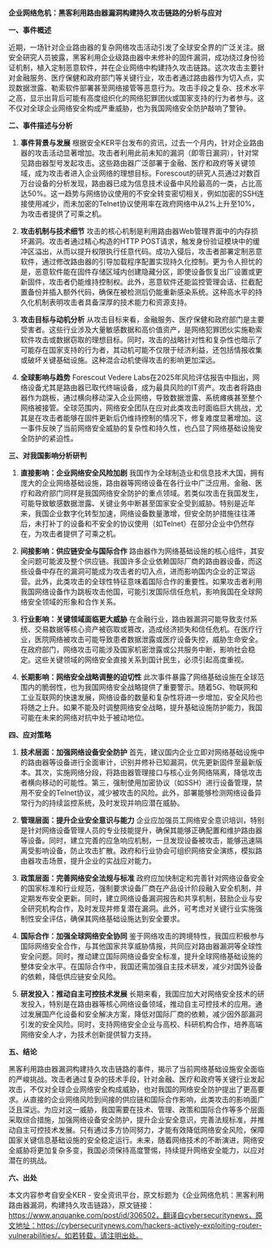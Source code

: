**企业网络危机：黑客利用路由器漏洞构建持久攻击链路的分析与应对**

**一、事件概述**

近期，一场针对企业路由器的复杂网络攻击活动引发了全球安全界的广泛关注。据安全研究人员披露，黑客利用企业级路由器中未修补的固件漏洞，成功绕过身份验证机制，植入定制恶意软件，并在企业网络中构建持久攻击链路。这次攻击主要针对金融服务、医疗保健和政府部门等关键行业，攻击者通过路由器作为切入点，实现数据泄露、勒索软件部署甚至网络接管等恶意行为。攻击手段之复杂、技术水平之高，显示出背后可能有高度组织化的网络犯罪团伙或国家支持的行为者参与。这不仅对全球企业网络安全构成严重威胁，也为我国网络安全防护敲响了警钟。

**二、事件描述与分析**

1. **事件背景与发展**
根据安全KER平台发布的资讯，过去一个月内，针对企业路由器的攻击活动显著增加。攻击者利用此前未知的漏洞（即零日漏洞），针对常见路由器型号发起攻击。这些路由器广泛部署于金融、医疗和政府等关键领域，成为攻击者进入企业网络的理想目标。Forescout的研究人员通过对数百万台设备的分析发现，路由器已成为信息技术设备中风险最高的一类，占比高达50%。这一趋势与网络协议使用的不安全转变密切相关，例如加密的SSH连接使用减少，而未加密的Telnet协议使用率在政府网络中从2%上升至10%，为攻击者提供了可乘之机。

2. **攻击机制与技术细节**
攻击的核心机制是利用路由器Web管理界面中的内存损坏漏洞。攻击者通过精心构造的HTTP POST请求，触发身份验证模块中的缓冲区溢出，从而以提升权限执行任意代码。成功入侵后，攻击者部署定制恶意软件，通过修改路由器的引导加载程序配置实现持久化控制。更为令人担忧的是，恶意软件能在固件存储区域内创建隐藏分区，即使设备恢复出厂设置或更新固件，攻击者仍能维持控制权。此外，恶意软件还能监控管理会话、拦截配置备份并插入额外代码，确保在被检测后仍能重新感染系统。这种高水平的持久化机制表明攻击者具备深厚的技术能力和资源支持。

3. **攻击目标与动机分析**
从攻击目标来看，金融服务、医疗保健和政府部门是主要受害者。这些行业涉及大量敏感数据和高价值资产，是网络犯罪团伙实施勒索软件攻击或数据窃取的理想目标。同时，攻击的战略针对性和复杂性也暗示了可能存在国家支持的行为者，其动机可能不仅限于经济利益，还包括情报收集或破坏关键基础设施。这种混合动机使得攻击的影响更加深远。

4. **全球影响与趋势**
Forescout Vedere Labs在2025年风险评估报告中指出，网络设备尤其是路由器已取代终端设备，成为最具风险的IT资产。攻击者将路由器作为跳板，通过横向移动深入企业网络，导致数据泄露、系统瘫痪甚至整个网络被接管。全球范围内，网络安全团队在应对此类攻击时面临巨大挑战，尤其是在攻击者能够在固件更新后仍维持控制的情况下，修复难度显著增加。这一事件反映了当前网络安全威胁的复杂性和持久性，也凸显了网络基础设施安全防护的紧迫性。

**三、对我国影响分析研判**

1. **直接影响：企业网络安全风险加剧**
我国作为全球制造业和信息技术大国，拥有庞大的企业网络基础设施，路由器等网络设备在各行业中广泛应用。金融、医疗和政府部门同样是我国网络安全防护的重点领域。若类似攻击在我国发生，可能导致敏感数据泄露、关键业务中断甚至国家安全受到威胁。特别是近年来，我国企业数字化转型加速，网络设备数量激增，但安全防护措施往往滞后，未打补丁的设备和不安全的协议使用（如Telnet）在部分企业中仍然存在，为攻击者提供了可乘之机。

2. **间接影响：供应链安全与国际合作**
路由器作为网络基础设施的核心组件，其安全问题可能波及整个供应链。我国许多企业依赖国际厂商的路由器设备，而这些设备中存在的漏洞可能成为攻击者的切入点，进而影响国内企业的正常运营。此外，此类攻击的全球性特征意味着国际合作的重要性。如果攻击者利用我国网络设备作为跳板攻击他国，可能引发国际信任危机，影响我国在全球网络安全领域的形象和合作关系。

3. **行业影响：关键领域面临更大威胁**
在金融行业，路由器漏洞可能导致支付系统、交易数据等核心资产被窃取或篡改，造成经济损失和信任危机。在医疗行业，医院网络被攻击可能导致患者数据泄露或医疗设备失控，威胁生命安全。在政府部门，网络攻击可能涉及国家机密泄露或公共服务中断，影响社会稳定。这些关键领域的网络安全直接关系到国计民生，必须引起高度重视。

4. **长期影响：网络安全战略调整的迫切性**
此次事件暴露了网络基础设施在全球范围内的脆弱性，也为我国网络安全战略提供了重要警示。随着5G、物联网和工业互联网的快速发展，网络设备的数量和复杂性将进一步增加，安全风险也将随之上升。如果不能及时调整网络安全战略，提升基础设施防护能力，我国可能在未来的网络对抗中处于被动地位。

**四、应对策略**

1. **技术层面：加强网络设备安全防护**
首先，建议国内企业立即对网络基础设施中的路由器等设备进行全面审计，识别并修补已知漏洞，优先更新固件至最新版本。其次，实施网络分段，将路由器管理接口与核心业务网络隔离，降低攻击者横向移动的可能性。第三，强制使用加密协议（如SSH）进行设备管理，禁用不安全的Telnet协议，减少被攻击的风险。此外，部署能够检测网络设备异常行为的持续监控系统，及时发现并响应潜在威胁。

2. **管理层面：提升企业安全意识与能力**
企业应加强员工网络安全意识培训，特别是针对网络设备管理人员的专业技能提升，确保其能够正确配置和维护路由器等设备。同时，建立完善的应急响应机制，一旦发现设备被攻击，能够迅速隔离受影响设备，防止攻击扩散。政府和行业协会可组织网络安全演练，模拟路由器攻击场景，提升企业的实战应对能力。

3. **政策层面：完善网络安全法规与标准**
政府应加快制定和完善针对网络设备安全的国家标准和行业规范，强制要求设备厂商在产品设计阶段融入安全机制，并定期发布安全更新。同时，建立网络设备漏洞报告和共享机制，鼓励企业与安全研究机构合作，及时发现并修复潜在漏洞。此外，可考虑对关键行业实施强制性安全评估，确保其网络基础设施达到安全要求。

4. **国际合作：加强全球网络安全协同**
鉴于网络攻击的跨境特性，我国应积极参与国际网络安全合作，与其他国家共享威胁情报，共同应对路由器漏洞等全球性安全问题。同时，推动建立国际网络设备安全标准，提升全球网络基础设施的整体安全水平。在国际合作中，我国还需加强自主技术研发，减少对国外设备的依赖，降低供应链安全风险。

5. **研发投入：推动自主可控技术发展**
长期来看，我国应加大对网络安全技术的研发投入，特别是在路由器等核心网络设备领域，推动自主可控技术的应用。通过发展国产化设备和安全解决方案，降低对国际厂商的依赖，减少因外部漏洞引发的安全风险。同时，支持网络安全企业与高校、科研机构合作，培养高端网络安全人才，为技术创新提供智力支持。

**五、结论**

黑客利用路由器漏洞构建持久攻击链路的事件，揭示了当前网络基础设施安全面临的严峻挑战。攻击者通过复杂的技术手段，针对金融、医疗和政府等关键行业发起攻击，不仅对全球企业网络安全构成威胁，也对我国的网络安全防护提出了更高要求。从直接的企业网络风险到间接的供应链和国际合作影响，此类攻击的影响面广泛且深远。为应对这一威胁，我国需要在技术、管理、政策和国际合作等多个层面采取综合措施，加强网络设备安全防护，提升企业安全意识，完善法规标准，并推动自主可控技术发展。只有通过多方协同努力，才能有效降低网络安全风险，保障国家关键信息基础设施的安全稳定运行。未来，随着网络技术的不断演进，网络安全威胁将更加复杂多变，我国必须保持高度警惕，持续提升网络安全能力，以应对潜在的挑战。

**六、出处**

本文内容参考自安全KER - 安全资讯平台，原文标题为《企业网络危机：黑客利用路由器漏洞，构建持久攻击链路》，原文链接：https://www.anquanke.com/post/id/306502，翻译自cybersecuritynews，原文地址：https://cybersecuritynews.com/hackers-actively-exploiting-router-vulnerabilities/。如若转载，请注明出处。